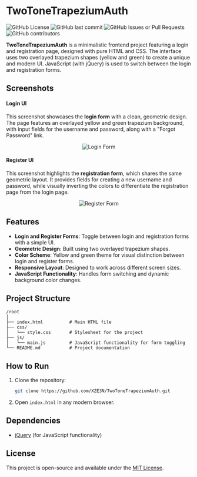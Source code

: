 
# TwoToneTrapeziumAuth

![GitHub License](https://img.shields.io/github/license/XZE3N/TwoToneTrapeziumAuth)
![GitHub last commit](https://img.shields.io/github/last-commit/XZE3N/TwoToneTrapeziumAuth)
![GitHub Issues or Pull Requests](https://img.shields.io/github/issues/XZE3N/TwoToneTrapeziumAuth)
![GitHub contributors](https://img.shields.io/github/contributors/XZE3N/TwoToneTrapeziumAuth)

**TwoToneTrapeziumAuth** is a minimalistic frontend project featuring a login and registration page, designed with pure HTML and CSS. The interface uses two overlayed trapezium shapes (yellow and green) to create a unique and modern UI. JavaScript (with jQuery) is used to switch between the login and registration forms.

## Screenshots

#### Login UI
This screenshot showcases the **login form** with a clean, geometric design. The page features an overlayed yellow and green trapezium background, with input fields for the username and password, along with a "Forgot Password" link.
<p align="center">
  <img src="https://i.imgur.com/U8oqNZg.png" alt="Login Form" />
</p>

#### Register UI
This screenshot highlights the **registration form**, which shares the same geometric layout. It provides fields for creating a new username and password, while visually inverting the colors to differentiate the registration page from the login page.
<p align="center">
  <img src="https://i.imgur.com/7LXX2LZ.png" alt="Register Form" />
</p>

## Features

- **Login and Register Forms**: Toggle between login and registration forms with a simple UI.
- **Geometric Design**: Built using two overlayed trapezium shapes.
- **Color Scheme**: Yellow and green theme for visual distinction between login and register forms.
- **Responsive Layout**: Designed to work across different screen sizes.
- **JavaScript Functionality**: Handles form switching and dynamic background color changes.

## Project Structure

```
/root
│
├── index.html          # Main HTML file
├── css/
│   └── style.css       # Stylesheet for the project
├── js/
│   └── main.js         # JavaScript functionality for form toggling
└── README.md           # Project documentation
```

## How to Run

1. Clone the repository:
   ```bash
   git clone https://github.com/XZE3N/TwoToneTrapeziumAuth.git
   ```
2. Open `index.html` in any modern browser.

## Dependencies

- [jQuery](https://jquery.com) (for JavaScript functionality)

## License

This project is open-source and available under the [MIT License](LICENSE).
